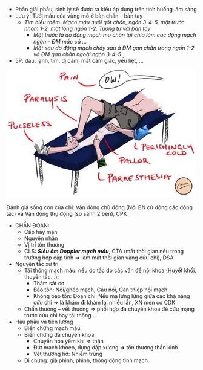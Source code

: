 - Phần giải phẫu, sinh lý sẽ được ra kiểu áp dụng trên tình huống lâm sàng
- Lưu ý: Tưới máu của vùng mô ở bàn chân – bàn tay
	- _Tìm hiểu thêm: Mạch máu nuôi gót chân, ngón 3-4-5, mặt trước nhóm 1-2, mặt lòng ngón 1-2. Tương tự với bàn tay_
		- _Mặt trước là do động mạch mu chân tới chia làm các động mạch ngón – ĐM mắc cá …_
		- _Mặt sau do động mạch chày sau_ _à ĐM gan chân trong ngón 1-2 và ĐM gan chân ngoài ngón 3-4-5_
- 5P: đau, lạnh, tím, dị cảm, mất cảm giác, yếu liệt, …  

![TÍM NGOẠI BIÊN-1691023066403.jpeg](../../../200%20Files/image/image/T%C3%8DM%20NGO%E1%BA%A0I%20BI%C3%8AN-1691023066403.jpeg)

Đánh giá sống còn của chi: Vận động chủ động (Nói BN cử động các động tác) và Vận động thụ động (so sánh 2 bên), CPK
- CHẨN ĐOÁN:
	- Cấp hay mạn
	- Nguyên nhân
	- Vị trí tổn thương
	- CLS: **_Siêu âm Doppler mạch máu_**, CTA (mất thời gian nếu trong trường hợp cấp tính => làm mất thời gian vàng cứu chi), DSA
- Nguyên tắc xử trí
	- Tái thông mạch máu: nếu do tắc do các vấn đề nội khoa (Huyết khối, thuyên tắc…):
		- Thám sát cơ
		- Bảo tồn: Nối/ghép mạch, Cầu nối, Can thiệp nội mạch
		- Không bảo tồn: Đoạn chi. Nếu mà lưng lửng giữa các khả năng cứu chi => là khám đi khám lại nhiều lần, XN men cơ CDK
	- Chấn thương – vết thương => phối hợp đa chuyên khoa để cứu mạng trước cứu chi hay tái thông …
- Hậu phẫu và tiên lượng
	- Biến chứng mạch máu:
	- Biến chứng đa chuyên khoa:
		- Chuyển hóa yếm khí => thận
		- Đứt mạch khoeo, đụng dập xương => tổn thương thần kinh
		- Vết thương hở: Nhiễm trùng
	- Di chứng: giả phình, phình, thông động tĩnh mạch.